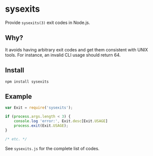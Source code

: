 # sysexits

Provide `sysexits(3)` exit codes in Node.js.

## Why?

It avoids having arbitrary exit codes and get them consistent with UNIX tools.
For instance, an invalid CLI usage should return 64.

## Install

    npm install sysexits

## Example

```js
var Exit = require('sysexits');

if (process.args.length < 3) {
    console.log 'error:', Exit.desc[Exit.USAGE]
    process.exit(Exit.USAGE);
}

/* etc. */
```

See `sysexits.js` for the complete list of codes.

